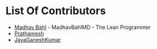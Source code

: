 # List Of Contributors

- [Madhav Bahl](https://github.com/MadhavBahlMD) - MadhavBahlMD - The Lean Programmer
- [Prathamesh](https://github.com/Prathamesh99)
- [JayaGaneshKumar](https://github.com/jayaganeshkumar)